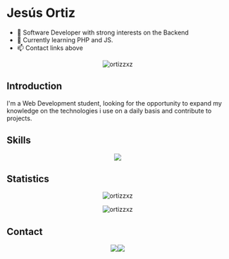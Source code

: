 # Jesús Ortiz

*   🔭 Software Developer with strong interests on the Backend
*   🌱 Currently learning PHP and JS.
*   📫 Contact links above

<div align="center">
<p align="center"><img src="http://github-profile-summary-cards.vercel.app/api/cards/profile-details?username=ortizzxz&show_icons=true&locale=en&theme=transparent" alt="ortizzxz"/></p>
</div>

## Introduction

I'm a Web Development student, looking for the opportunity to expand my knowledge on 
the technologies i use on a daily basis and contribute to projects.

## Skills

<div align="center">
<img src="https://skillicons.dev/icons?i=java,php,docker,js,mysql,nodejs,react,tailwind,vue" />
</div>

## Statistics

<div align="center">
<p align="center"><img src="https://github-readme-stats.vercel.app/api?username=ortizzxz&show_icons=true&locale=en&rank_icon=github&theme=transparent" alt="ortizzxz" /></p><p align="center"><img src="https://github-readme-streak-stats.herokuapp.com/?user=ortizzxz&theme=transparent" alt="ortizzxz" /></p>
</div>

## Contact

<div align="center">
<a href="https://www.linkedin.com/in/jesusdortizreyes/"><img src="https://img.shields.io/badge/LinkedIn-0077B5?style=for-the-badge&logo=linkedin&logoColor=white"/></a><a href="mailto:jesusdortiz18@gmail.com"><img src="https://img.shields.io/badge/Gmail-D14836?style=for-the-badge&logo=gmail&logoColor=white"/></a>
</div>

